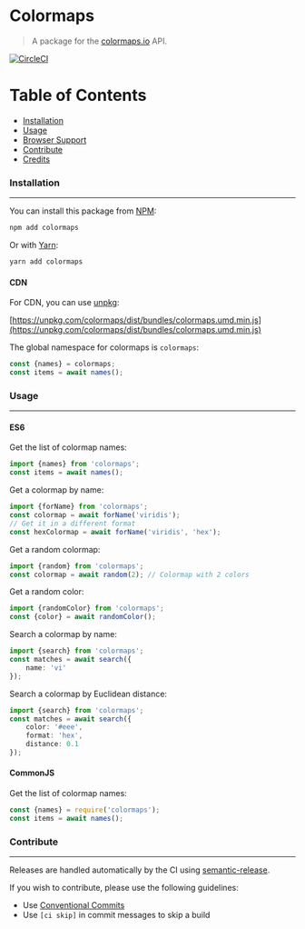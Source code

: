 # Colormaps

> A package for the [colormaps.io](https://colormaps.io) API.

[![CircleCI](https://circleci.com/gh/thesoftwarecompany/colormaps-client/tree/master.svg?style=svg&circle-token=0b9fa1e72bd0ccb96c04b5ce9a08d050b8b38567)](https://circleci.com/gh/thesoftwarecompany/colormaps-client/tree/master)


# Table of Contents

* [Installation](#installation)
* [Usage](#usage)
* [Browser Support](#browser-support)
* [Contribute](#contribute)
* [Credits](#credits)


### Installation
----------------
You can install this package from [NPM](https://www.npmjs.com):
```bash
npm add colormaps
```

Or with [Yarn](https://yarnpkg.com/en):
```bash
yarn add colormaps
```

#### CDN
For CDN, you can use [unpkg](https://unpkg.com):

[https://unpkg.com/colormaps/dist/bundles/colormaps.umd.min.js](https://unpkg.com/colormaps/dist/bundles/colormaps.umd.min.js)

The global namespace for colormaps is `colormaps`:
```js
const {names} = colormaps;
const items = await names();
```


### Usage
---------

#### ES6
Get the list of colormap names:
```ts
import {names} from 'colormaps';
const items = await names();
```

Get a colormap by name:
```ts
import {forName} from 'colormaps';
const colormap = await forName('viridis');
// Get it in a different format
const hexColormap = await forName('viridis', 'hex');
```

Get a random colormap:
```ts
import {random} from 'colormaps';
const colormap = await random(2); // Colormap with 2 colors
```

Get a random color:
```ts
import {randomColor} from 'colormaps';
const {color} = await randomColor();
```

Search a colormap by name:
```ts
import {search} from 'colormaps';
const matches = await search({
    name: 'vi'
});
```

Search a colormap by Euclidean distance:
```ts
import {search} from 'colormaps';
const matches = await search({
    color: '#eee',
    format: 'hex',
    distance: 0.1
});
```

#### CommonJS
Get the list of colormap names:
```ts
const {names} = require('colormaps');
const items = await names();
```


### Contribute
--------------
Releases are handled automatically by the CI using [semantic-release](https://github.com/semantic-release/semantic-release).

If you wish to contribute, please use the following guidelines:
* Use [Conventional Commits](https://conventionalcommits.org)
* Use `[ci skip]` in commit messages to skip a build
